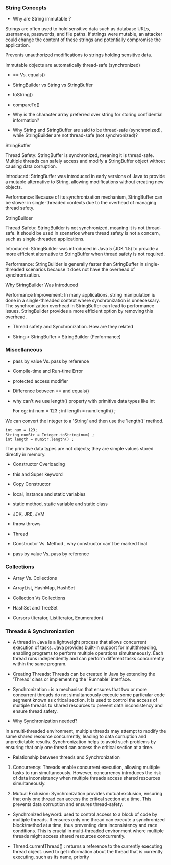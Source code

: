 
### String Concepts 

- Why are String immutable ?

Strings are often used to hold sensitive data such as database URLs, usernames, passwords, and file paths. If strings were mutable, an attacker could change the content of these strings and potentially compromise the application.

Prevents unauthorized modifications to strings holding sensitive data.

Immutable objects are automatically thread-safe (synchronized)

- == Vs. equals()

- StringBuilder vs String vs StringBuffer

- toString()

- compareTo()

- Why is the character array preferred over string for storing confidential information?

- Why String and StringBuffer are said to be thread-safe (synchronized), while StringBuilder are not thread-safe (not synchronized)? 

StringBuffer

Thread Safety: StringBuffer is synchronized, meaning it is thread-safe. Multiple threads can safely access and modify a StringBuffer object without causing data corruption.

Introduced: StringBuffer was introduced in early versions of Java to provide a mutable alternative to String, allowing modifications without creating new objects.

Performance: Because of its synchronization mechanism, StringBuffer can be slower in single-threaded contexts due to the overhead of managing thread safety.

StringBuilder

Thread Safety: StringBuilder is not synchronized, meaning it is not thread-safe. It should be used in scenarios where thread safety is not a concern, such as single-threaded applications.

Introduced: StringBuilder was introduced in Java 5 (JDK 1.5) to provide a more efficient alternative to StringBuffer when thread safety is not required.

Performance: StringBuilder is generally faster than StringBuffer in single-threaded scenarios because it does not have the overhead of synchronization.

Why StringBuilder Was Introduced

Performance Improvement: In many applications, string manipulation is done in a single-threaded context where synchronization is unnecessary. The synchronization overhead in StringBuffer can lead to performance issues. StringBuilder provides a more efficient option by removing this overhead.

- Thread safety and Synchronization. How are they related

- String < StringBuffer < StringBuilder (Performance)


### Miscellaneous

- pass by value Vs. pass by reference

- Compile-time and Run-time Error

- protected access modifier

- Difference between == and equals()

- why can't we use length() property with primitive data types like int

    For eg: int num = 123 ; 
            int length = num.length() ; 

We can convert the integer to a 'String' and then use the 'length()' method. 

    int num = 123;
    String numStr = Integer.toString(num) ; 
    int length = numStr.length() ; 

The primitive data types are not objects; they are simple values stored directly in memory. 

- Constructor Overloading

- this and Super keyword

- Copy Constructor 

- local, instance and static variables

- static method, static variable and static class 

- JDK, JRE, JVM 

- throw throws

- Thread

- Constructor Vs. Method , why constructor can't be marked final 

- pass by value Vs. pass by reference


### Collections 


- Array Vs. Collections 

- ArrayList, HashMap, HashSet

- Collection Vs Collections

- HashSet and TreeSet

- Cursors (Iterator, ListIterator, Enumeration)


### Threads & Synchronization


 - A thread in Java is a lightweight process that allows concurrent execution of tasks. Java provides built-in support for multithreading, enabling programs to perform multiple operations simultaneously. Each thread runs independently and can perform different tasks concurrently within the same program. 

 - Creating Threads: Threads can be created in Java by extending the 'Thread' class or implementing the 'Runnable' interface. 


 - Synchronization : is a mechanism that ensures that two or more concurrent threads do not simultaneously execute some particular code segment known as critical section. It is used to control the access of multiple threads to shared resources to prevent data inconsistency and ensure thread safety. 

 - Why Synchronization needed? 

 In a multi-threaded environment, multiple threads may attempt to modify the same shared resource concurrently, leading to data corruption and unpredictable results. Synchronization helps to avoid such problems by ensuring that only one thread can access the critical section at a time. 

 - Relationship between threads and Synchronization 

 1. Concurrency: Threads enable concurrent execution, allowing multiple tasks to run simultaneously. However, concurrency introduces the risk of data inconsistency when multiple threads access shared resources simultaneously. 

 2. Mutual Exclusion: Synchronization provides mutual exclusion, ensuring that only one thread can access the critical section at a time. This prevents data corruption and ensures thread-safety. 


 - Synchronized keyword: used to control access to a block of code by multiple threads. It ensures only one thread can execute a synchronized block/method at a time, thus preventing data inconsistency and race conditions. This is crucial in multi-threaded environment where multiple threads might access shared resources concurrently. 


 - Thread.currentThread() : returns a reference to the currently executing thread object. used to get information about the thread that is currently executing, such as its name, priority

 